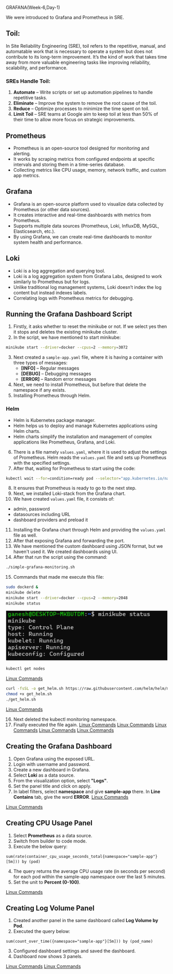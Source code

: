 
GRAFANA(Week-6,Day-1)

We were introduced to Grafana and Prometheus in SRE.

## Toil:
In Site Reliability Engineering (SRE), toil refers to the repetitive, manual,
and automatable work that is necessary to operate a system but does not
contribute to its long-term improvement. It’s the kind of work that takes time
away from more valuable engineering tasks like improving reliability,
scalability, and performance.

### SREs Handle Toil:
1. **Automate** – Write scripts or set up automation pipelines to handle repetitive tasks.
2. **Eliminate** – Improve the system to remove the root cause of the toil.
3. **Reduce** – Optimize processes to minimize the time spent on toil.
4. **Limit Toil** – SRE teams at Google aim to keep toil at less than 50% of
   their time to allow more focus on strategic improvements.

## Prometheus
- Prometheus is an open-source tool designed for monitoring and alerting.
- It works by scraping metrics from configured endpoints at specific intervals and storing them in a time-series database.
- Collecting metrics like CPU usage, memory, network traffic, and custom app metrics.

## Grafana
- Grafana is an open-source platform used to visualize data collected by Prometheus (or other data sources).
- It creates interactive and real-time dashboards with metrics from Prometheus.
- Supports multiple data sources (Prometheus, Loki, InfluxDB, MySQL, Elasticsearch, etc.).
- By using Grafana, we can create real-time dashboards to monitor system health and performance.

## Loki
- Loki is a log aggregation and querying tool.
- Loki is a log aggregation system from Grafana Labs, designed to work similarly to Prometheus but for logs.
- Unlike traditional log management systems, Loki doesn’t index the log content but instead indexes labels.
- Correlating logs with Prometheus metrics for debugging.

## Running the Grafana Dashboard Script
1. Firstly, it asks whether to reset the minikube or not. If we select yes then it stops and deletes the existing minikube cluster.
2. In the script, we have mentioned to start minikube:
```bash
minikube start --driver=docker --cpus=2 --memory=3072
```
3. Next created a `sample-app.yaml` file, where it is having a container with three types of messages:
   - **[INFO]** – Regular messages
   - **[DEBUG]** – Debugging messages
   - **[ERROR]** – Random error messages
4. Next, we need to install Prometheus, but before that delete the namespace if any exists.
5. Installing Prometheus through Helm.

### Helm
- Helm is Kubernetes package manager.
- Helm helps us to deploy and manage Kubernetes applications using Helm charts.
- Helm charts simplify the installation and management of complex applications like Prometheus, Grafana, and Loki.

6. There is a file namely `values.yaml`, where it is used to adjust the settings of Prometheus. Helm reads the `values.yaml` file and sets up Prometheus with the specified settings.
7. After that, waiting for Prometheus to start using the code:
```bash
kubectl wait --for=condition=ready pod --selector="app.kubernetes.io/name=prometheus,app.kubernetes.io/component=server" -n monitoring --timeout=120s
```
8. It ensures that Prometheus is ready to go to the next step.
9. Next, we installed Loki-stack from the Grafana chart.
10. We have created `values.yaml` file, it consists of:
   - admin, password
   - datasources including URL
   - dashboard providers and preload it
11. Installing the Grafana chart through Helm and providing the `values.yaml` file as well.
12. After that exposing Grafana and forwarding the port.
13. We have mentioned the custom dashboard using JSON format, but we haven't used it. We created dashboards using UI.
14. After that run the script using the command:
```bash
./simple-grafana-monitoring.sh
```
15. Commands that made me execute this file:
```bash
sudo dockerd &
minikube delete
minikube start --driver=docker --cpus=2 --memory=2048
minikube status
```
![Linux Commands](../Images/Screenshot%202025-03-17%20181037.png)
```bash
kubectl get nodes
```
[Linux Commands](../Images/Screenshot%202025-03-17%20181109.png)
```bash
curl -fsSL -o get_helm.sh https://raw.githubusercontent.com/helm/helm/main/scripts/get-helm-3
chmod +x get_helm.sh
./get_helm.sh
```
[Linux Commands](../Images/Screenshot%202025-03-17%20181131.png)

16. Next deleted the kubectl monitoring namespace.
17. Finally executed the file again.
[Linux Commands](../Images/Screenshot%202025-03-17%20181158.png)
[Linux Commands](../Images/Screenshot%202025-03-17%20181224.png)
[Linux Commands](../Images/Screenshot%202025-03-17%20181246.png)
[Linux Commands](../Images/Screenshot%202025-03-17%20181306.png)
[Linux Commands](../Images/Screenshot%20(101).png)

## Creating the Grafana Dashboard
1. Open Grafana using the exposed URL.
2. Login with username and password.
3. Create a new dashboard in Grafana.
4. Select **Loki** as a data source.
5. From the visualization option, select **"Logs"**.
6. Set the panel title and click on apply.
7. In label filters, select **namespace** and give **sample-app** there. In **Line Contains** tab, give the word **ERROR**.
[Linux Commands](../Images/Screenshot%202025-03-17%20181327.png)

[Linux Commands](../Images/Screenshot%20(106).png)
## Creating CPU Usage Panel
1. Select **Prometheus** as a data source.
2. Switch from builder to code mode.
3. Execute the below query:
```promql
sum(rate(container_cpu_usage_seconds_total{namespace="sample-app"}[5m])) by (pod)
```
4. The query returns the average CPU usage rate (in seconds per second) for each pod within the sample-app namespace over the last 5 minutes.
5. Set the unit to **Percent (0-100)**.

[Linux Commands](../Images/Screenshot%20(107).png)

## Creating Log Volume Panel
1. Created another panel in the same dashboard called **Log Volume by Pod**.
2. Executed the query below:
```promql
sum(count_over_time({namespace="sample-app"}[5m])) by (pod_name)
```
3. Configured dashboard settings and saved the dashboard.
4. Dashboard now shows 3 panels.

[Linux Commands](../Images/Screenshot%20(108).png)
[Linux Commands](../Images/Screenshot%20(109).png)
